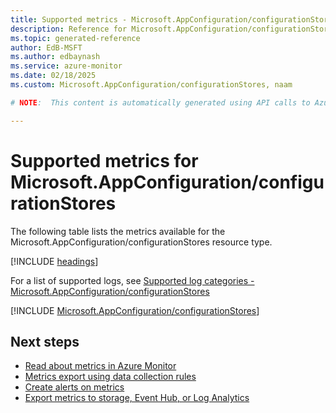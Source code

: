 ```yaml
---
title: Supported metrics - Microsoft.AppConfiguration/configurationStores
description: Reference for Microsoft.AppConfiguration/configurationStores metrics in Azure Monitor.
ms.topic: generated-reference
author: EdB-MSFT
ms.author: edbaynash
ms.service: azure-monitor
ms.date: 02/18/2025
ms.custom: Microsoft.AppConfiguration/configurationStores, naam

# NOTE:  This content is automatically generated using API calls to Azure. Any edits made on these files will be overwritten in the next run of the script. 

---
```


  
# Supported metrics for Microsoft.AppConfiguration/configurationStores
  
The following table lists the metrics available for the Microsoft.AppConfiguration/configurationStores resource type.  
  
  
[!INCLUDE [headings](~/reusable-content/ce-skilling/azure/includes/azure-monitor/reference/metrics/metrics-headings.md)]  
  
  
  
For a list of supported logs, see [Supported log categories - Microsoft.AppConfiguration/configurationStores](../supported-logs/microsoft-appconfiguration-configurationstores-logs.md)  
  
 

[!INCLUDE [Microsoft.AppConfiguration/configurationStores](~/reusable-content/ce-skilling/azure/includes/azure-monitor/reference/metrics/microsoft-appconfiguration-configurationstores-metrics-include.md)]  



## Next steps

- [Read about metrics in Azure Monitor](/azure/azure-monitor/data-platform)
- [Metrics export using data collection rules](/azure/azure-monitor/essentials/data-collection-metrics)
- [Create alerts on metrics](/azure/azure-monitor/alerts/alerts-overview)
- [Export metrics to storage, Event Hub, or Log Analytics](/azure/azure-monitor/essentials/platform-logs-overview)
